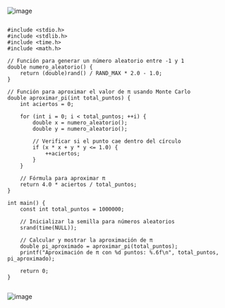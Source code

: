 ![image](https://github.com/user-attachments/assets/bec3c6e7-645f-421a-9724-4605ff1baf99)


````

#include <stdio.h>
#include <stdlib.h>
#include <time.h>
#include <math.h>

// Función para generar un número aleatorio entre -1 y 1
double numero_aleatorio() {
    return (double)rand() / RAND_MAX * 2.0 - 1.0;
}

// Función para aproximar el valor de π usando Monte Carlo
double aproximar_pi(int total_puntos) {
    int aciertos = 0;
    
    for (int i = 0; i < total_puntos; ++i) {
        double x = numero_aleatorio();
        double y = numero_aleatorio();
        
        // Verificar si el punto cae dentro del círculo
        if (x * x + y * y <= 1.0) {
            ++aciertos;
        }
    }
    
    // Fórmula para aproximar π
    return 4.0 * aciertos / total_puntos;
}

int main() {
    const int total_puntos = 1000000;
    
    // Inicializar la semilla para números aleatorios
    srand(time(NULL));
    
    // Calcular y mostrar la aproximación de π
    double pi_aproximado = aproximar_pi(total_puntos);
    printf("Aproximación de π con %d puntos: %.6f\n", total_puntos, pi_aproximado);
    
    return 0;
}


````

![image](https://github.com/user-attachments/assets/91e4929b-6e46-4afc-9416-6c95bf2850c4)

